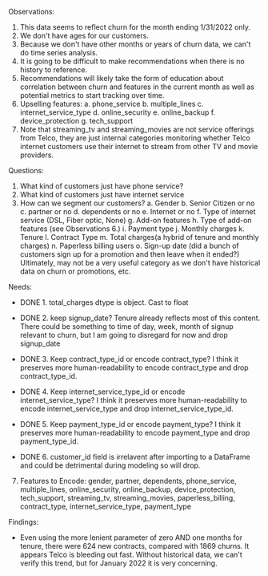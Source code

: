 Observations:

1. This data seems to reflect churn for the month ending 1/31/2022 only.
2. We don't have ages for our customers.
3. Because we don't have other months or years of churn data, we can't do time series analysis.
4. It is going to be difficult to make recommendations when there is no history to reference.
5. Recommendations will likely take the form of education about correlation between churn and features in the current month as well as potential metrics to start tracking over time.
6. Upselling features:
    a. phone_service
    b. multiple_lines
    c. internet_service_type
    d. online_security
    e. online_backup
    f. device_protection
    g. tech_support
7. Note that streaming_tv and streaming_movies are not service offerings from Telco, they are just internal categories monitoring whether Telco internet customers use their internet to stream from other TV and movie providers.
    


Questions:

1. What kind of customers just have phone service?
2. What kind of customers just have internet service
3. How can we segment our customers?
    a. Gender
    b. Senior Citizen or no
    c. partner or no
    d. dependents or no
    e. Internet or no
    f. Type of internet service (DSL, Fiber optic, None)
    g. Add-on features
    h. Type of add-on features (see Observations 6.)
    i. Payment type
    j. Monthly charges
    k. Tenure
    l. Contract Type
    m. Total charges(a hybrid of tenure and monthly charges)
    n. Paperless billing users
    o. Sign-up date (did a bunch of customers sign up for a promotion and then leave when it ended?) Ultimately, may not be a very useful category as we don't have historical data on churn or promotions, etc.




Needs:

- DONE 1. total_charges dtype is object. Cast to float

- DONE 2. keep signup_date? Tenure already reflects most of this content. There could be something to time of day, week, month of signup relevant to churn, but I am going to disregard for now and drop signup_date
    
- DONE 3. Keep contract_type_id or encode contract_type? I think it preserves more human-readability to encode contract_type and drop contract_type_id.

- DONE 4. Keep internet_service_type_id or encode internet_service_type? I think it preserves more human-readability to encode internet_service_type and drop internet_service_type_id.

- DONE 5. Keep payment_type_id or encode payment_type? I think it preserves more human-readability to encode payment_type and drop payment_type_id.

- DONE 6. customer_id field is irrelavent after importing to a DataFrame and could be detrimental during modeling so will drop.

7. Features to Encode:
    gender, partner, dependents, phone_service, multiple_lines, online_security, online_backup, device_protection, tech_support, streaming_tv, streaming_movies, paperless_billing, contract_type, internet_service_type, payment_type
    
    
    
Findings:
- Even using the more lenient parameter of zero AND one months for tenure, there were 624 new contracts, compared with 1869 churns. It appears Telco is bleeding out fast. Without historical data, we can't verify this trend, but for January 2022 it is very concerning.

